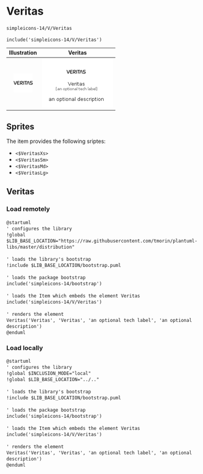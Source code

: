 # Veritas


```text
simpleicons-14/V/Veritas
```

```text
include('simpleicons-14/V/Veritas')
```



| Illustration | Veritas |
| :---: | :---: |
| ![illustration for Illustration](../../simpleicons-14/V/Veritas.png) | ![illustration for Veritas](../../simpleicons-14/V/Veritas.Local.png) |



## Sprites
The item provides the following sriptes:

- `<$VeritasXs>`
- `<$VeritasSm>`
- `<$VeritasMd>`
- `<$VeritasLg>`





## Veritas

### Load remotely
```plantuml
@startuml
' configures the library
!global $LIB_BASE_LOCATION="https://raw.githubusercontent.com/tmorin/plantuml-libs/master/distribution"

' loads the library's bootstrap
!include $LIB_BASE_LOCATION/bootstrap.puml

' loads the package bootstrap
include('simpleicons-14/bootstrap')

' loads the Item which embeds the element Veritas
include('simpleicons-14/V/Veritas')

' renders the element
Veritas('Veritas', 'Veritas', 'an optional tech label', 'an optional description')
@enduml
```

### Load locally
```plantuml
@startuml
' configures the library
!global $INCLUSION_MODE="local"
!global $LIB_BASE_LOCATION="../.."

' loads the library's bootstrap
!include $LIB_BASE_LOCATION/bootstrap.puml

' loads the package bootstrap
include('simpleicons-14/bootstrap')

' loads the Item which embeds the element Veritas
include('simpleicons-14/V/Veritas')

' renders the element
Veritas('Veritas', 'Veritas', 'an optional tech label', 'an optional description')
@enduml
```

